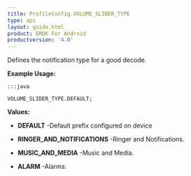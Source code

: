 ```yaml
---
title: ProfileConfig.VOLUME_SLIDER_TYPE
type: api
layout: guide.html
product: EMDK For Android
productversion: '4.0'
---
```



Defines the notification type for a good decode.
 
 

**Example Usage:**
	
	:::java
	
	VOLUME_SLIDER_TYPE.DEFAULT;
	


**Values:**

* **DEFAULT** -Default prefix configured on device

* **RINGER_AND_NOTIFICATIONS** -Ringer and Notifications.

* **MUSIC_AND_MEDIA** -Music and Media.

* **ALARM** -Alarms.












